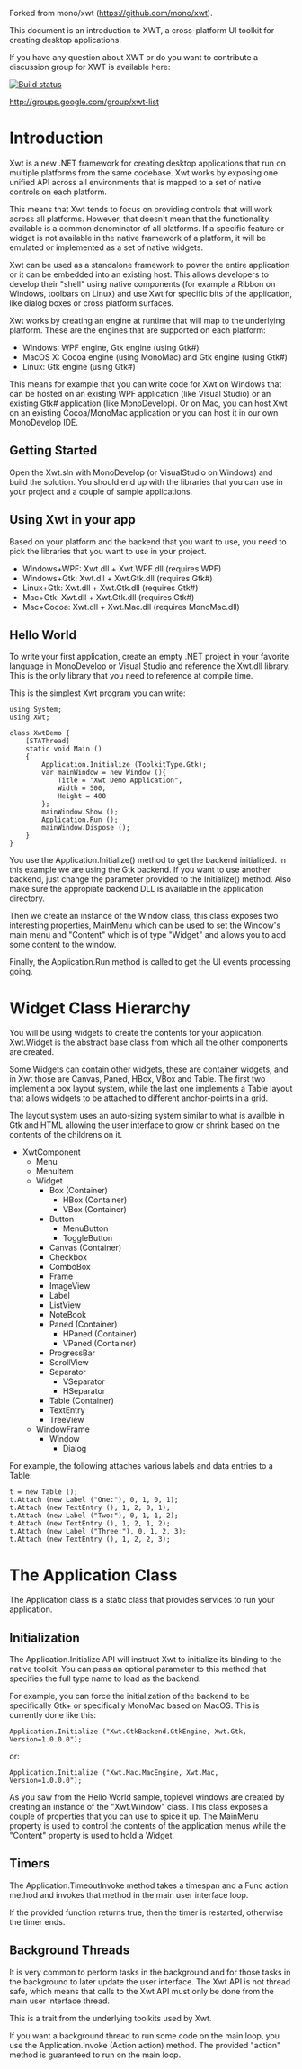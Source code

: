 Forked from mono/xwt (https://github.com/mono/xwt).

This document is an introduction to XWT, a cross-platform UI toolkit
for creating desktop applications.

If you have any question about XWT or do you want to contribute
a discussion group for XWT is available here:

[![Build status](https://ci.appveyor.com/api/projects/status/u0e9n96mgdpw7x9f?svg=true)](https://ci.appveyor.com/project/Serg2DFX/xwt)

http://groups.google.com/group/xwt-list

Introduction
============

Xwt is a new .NET framework for creating desktop applications that run
on multiple platforms from the same codebase.   Xwt works by exposing
one unified API across all environments that is mapped to a set of
native controls on each platform.

This means that Xwt tends to focus on providing controls that will
work across all platforms. However, that doesn't mean that the
functionality available is a common denominator of all platforms.
If a specific feature or widget is not available in the
native framework of a platform, it will be emulated or implemented
as a set of native widgets.

Xwt can be used as a standalone framework to power the entire application
or it can be embedded into an existing host.  This allows developers
to develop their "shell" using native components (for example a Ribbon
on Windows, toolbars on Linux) and use Xwt for specific bits of the
application, like dialog boxes or cross platform surfaces. 

Xwt works by creating an engine at runtime that will map to the
underlying platform.   These are the engines that are supported on
each platform:

* Windows: WPF engine, Gtk engine (using Gtk#)
* MacOS X: Cocoa engine (using MonoMac) and Gtk engine (using Gtk#)
* Linux: Gtk engine (using Gtk#)

This means for example that you can write code for Xwt on Windows that
can be hosted on an existing WPF application (like Visual Studio) or
an existing Gtk# application (like MonoDevelop).   Or on Mac, you can
host Xwt on an existing Cocoa/MonoMac application or you can host it
in our own MonoDevelop IDE.

Getting Started
---------------

Open the Xwt.sln with MonoDevelop (or VisualStudio on Windows) and
build the solution.   You should end up with the libraries that you
can use in your project and a couple of sample applications.

Using Xwt in your app
---------------------

Based on your platform and the backend that you want to use, you need
to pick the libraries that you want to use in your project.

* Windows+WPF: Xwt.dll + Xwt.WPF.dll (requires WPF)
* Windows+Gtk: Xwt.dll + Xwt.Gtk.dll (requires Gtk#)
* Linux+Gtk: Xwt.dll + Xwt.Gtk.dll (requires Gtk#)
* Mac+Gtk: Xwt.dll + Xwt.Gtk.dll (requires Gtk#)
* Mac+Cocoa: Xwt.dll + Xwt.Mac.dll (requires MonoMac.dll)

Hello World
-----------

To write your first application, create an empty .NET project in your
favorite language in MonoDevelop or Visual Studio and reference the
Xwt.dll library. This is the only library that you need to reference
at compile time.

This is the simplest Xwt program you can write:

	using System;
	using Xwt;
	
	class XwtDemo {
		[STAThread]
		static void Main ()
		{
			Application.Initialize (ToolkitType.Gtk);
			var mainWindow = new Window (){
				Title = "Xwt Demo Application",
				Width = 500,
				Height = 400
			};
			mainWindow.Show ();
			Application.Run ();
			mainWindow.Dispose ();
		}
	}

You use the Application.Initialize() method to get the backend
initialized. In this example we are using the Gtk backend. If you
want to use another backend, just change the parameter provided
to the Initialize() method. Also make sure the appropiate backend
DLL is available in the application directory.

Then we create an instance of the Window class, this class exposes two
interesting properties, MainMenu which can be used to set the Window's
main menu and "Content" which is of type "Widget" and allows you to
add some content to the window.

Finally, the Application.Run method is called to get the UI events
processing going.

Widget Class Hierarchy
======================

You will be using widgets to create the contents for your
application.   Xwt.Widget is the abstract base class from which all
the other components are created.  

Some Widgets can contain other widgets, these are container widgets,
and in Xwt those are Canvas, Paned, HBox, VBox and Table.  The first
two implement a box layout system, while the last one implements a
Table layout that allows widgets to be attached to different
anchor-points in a grid.

The layout system uses an auto-sizing system similar to what is
availble in Gtk and HTML allowing the user interface to grow or shrink
based on the contents of the childrens on it.

* XwtComponent 
    * Menu
    * MenuItem
    * Widget
        * Box (Container)
            * HBox (Container)
            * VBox (Container)
        * Button
            * MenuButton
            * ToggleButton
        * Canvas (Container)
        * Checkbox
        * ComboBox
        * Frame
        * ImageView
        * Label
        * ListView
        * NoteBook
        * Paned (Container)
            * HPaned (Container)
            * VPaned (Container)
        * ProgressBar
        * ScrollView
        * Separator
            * VSeparator
            * HSeparator
        * Table (Container)
        * TextEntry
        * TreeView
    * WindowFrame
        * Window
            * Dialog

For example, the following attaches various labels and data entries to
a Table:

	t = new Table ();
	t.Attach (new Label ("One:"), 0, 1, 0, 1);
	t.Attach (new TextEntry (), 1, 2, 0, 1);
	t.Attach (new Label ("Two:"), 0, 1, 1, 2);
	t.Attach (new TextEntry (), 1, 2, 1, 2);
	t.Attach (new Label ("Three:"), 0, 1, 2, 3);
	t.Attach (new TextEntry (), 1, 2, 2, 3);


The Application Class
=====================

The Application class is a static class that provides services to run
your application.  

Initialization 
--------------

The Application.Initialize API will instruct Xwt to initialize its
binding to the native toolkit. You can pass an optional parameter to
this method that specifies the full type name to load as the backend.

For example, you can force the initialization of the backend to be
specifically Gtk+ or specifically MonoMac based on MacOS.   This is
currently done like this:

	Application.Initialize ("Xwt.GtkBackend.GtkEngine, Xwt.Gtk, Version=1.0.0.0");

or:

	Application.Initialize ("Xwt.Mac.MacEngine, Xwt.Mac, Version=1.0.0.0");

As you saw from the Hello World sample, toplevel windows are created
by creating an instance of the "Xwt.Window" class.   This class
exposes a couple of properties that you can use to spice it up.   The
MainMenu property is used to control the contents of the application
menus while the "Content" property is used to hold a Widget.

Timers
------

The Application.TimeoutInvoke method takes a timespan and a Func<bool>
action method and invokes that method in the main user interface
loop.  

If the provided function returns true, then the timer is restarted,
otherwise the timer ends.

Background Threads
------------------

It is very common to perform tasks in the background and for those
tasks in the background to later update the user interface.   The Xwt
API is not thread safe, which means that calls to the Xwt API must
only be done from the main user interface thread.

This is a trait from the underlying toolkits used by Xwt.

If you want a background thread to run some code on the main loop, you
use the Application.Invoke (Action action) method.   The provided
"action" method is guaranteed to run on the main loop.

